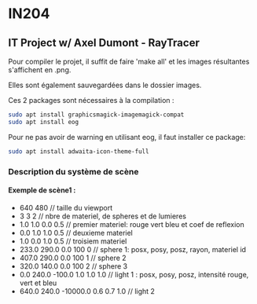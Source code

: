 # IN204

## IT Project w/ Axel Dumont - RayTracer

Pour compiler le projet, il suffit de faire 'make all' et les images résultantes s'affichent en .png.

Elles sont également sauvegardées dans le dossier images.

Ces 2 packages sont nécessaires à la compilation :

```bash
sudo apt install graphicsmagick-imagemagick-compat
sudo apt install eog
```
Pour ne pas avoir de warning en utilisant eog, il faut installer ce package:

```bash
sudo apt install adwaita-icon-theme-full
```

### Description du système de scène 

#### Exemple de scène1 :

* 640 480                          // taille du viewport 
* 3 3 2                            // nbre de materiel, de spheres et de lumieres 
* 1.0 1.0 0.0 0.5                  // premier materiel: rouge vert bleu et coef de reflexion 
* 0.0 1.0 1.0 0.5                  // deuxieme materiel 
* 1.0 0.0 1.0 0.5                  // troisiem materiel 
* 233.0 290.0 0.0 100 0            // sphere 1: posx, posy, posz, rayon, materiel id 
* 407.0 290.0 0.0 100 1            // sphere 2 
* 320.0 140.0 0.0 100 2            // sphere 3 
* 0.0 240.0 -100.0 1.0 1.0 1.0     // light 1 : posx, posy, posz, intensité rouge, vert et bleu 
* 640.0 240.0 -10000.0 0.6 0.7 1.0 // light 2
